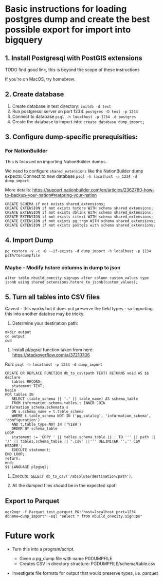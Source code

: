 
# Basic instructions for loading postgres dump and create the best possible export for import into bigquery

## 1. Install Postgresql with PostGIS extensions
TODO find good link, this is beyond the scope of these instructions

If you're on MacOS, try homebrew.

## 2. Create database
1. Create database in test directory: `initdb -d test`
1. Run postgresql server on port 1234: `postgres -D test -p 1234`
1. Connect to database `psql -h localhost -p 1234 -d postgres`
1. Create the database to import into: `create database dump_import;`


## 3. Configure dump-specific prerequisities:

### For NationBuilder
This is focused on importing NationBuilder dumps.

We need to configure `shared_extensions` like the NationBuilder dump expects:
Connect to new database `psql -h localhost -p 1234 -d dump_import`

More details:
https://support.nationbuilder.com/en/articles/2362780-how-to-backup-your-nation#restoring-your-nation

```
CREATE SCHEMA if not exists shared_extensions;
CREATE EXTENSION if not exists hstore WITH schema shared_extensions; 
CREATE EXTENSION if not exists dblink WITH schema shared_extensions; 
CREATE EXTENSION if not exists citext WITH schema shared_extensions; 
CREATE EXTENSION if not exists pg_trgm WITH schema shared_extensions;
CREATE EXTENSION if not exists postgis with schema shared_extensions;
```

## 4. Import Dump
```
pg_restore -v -c -O --if-exists -d dump_import -h localhost -p 1234 path/to/dumpfile
```

### Maybe - Modify hstore columns in dump to json
```
alter table nbuild_onecity.signups alter column custom_values type jsonb using shared_extensions.hstore_to_jsonb(custom_values);
```

## 5. Turn all tables into CSV files

Caveat - this works but it does not preserve the field types - so importing 
this into another databse may be tricky.

1. Determine your destination path:
```
mkdir output
cd output
cwd
```

1. Install pl/pgsql function taken from here: https://stackoverflow.com/a/37210706

Run: `psql -h localhost -p 1234 -d dump_import`
```
CREATE OR REPLACE FUNCTION db_to_csv(path TEXT) RETURNS void AS $$
declare
   tables RECORD;
   statement TEXT;
begin
FOR tables IN 
   SELECT (table_schema || '.' || table_name) AS schema_table
   FROM information_schema.tables t INNER JOIN information_schema.schemata s 
   ON s.schema_name = t.table_schema 
   WHERE t.table_schema NOT IN ('pg_catalog', 'information_schema', 'configuration')
   AND t.table_type NOT IN ('VIEW')
   ORDER BY schema_table
LOOP
   statement := 'COPY ' || tables.schema_table || ' TO ''' || path || '/' || tables.schema_table || '.csv' ||''' DELIMITER '';'' CSV HEADER';
   EXECUTE statement;
END LOOP;
return;  
end;
$$ LANGUAGE plpgsql;
```

1. Execute: `SELECT db_to_csv('/absolute/destination/path');`

1. All the dumped files should be in the expected spot!

## Export to Parquet
```
ogr2ogr -f Parquet test.parquet PG:"host=localhost port=1234 dbname=dump_import" -sql "select * from nbuild_onecity.signups"
```

# Future work
* Turn this into a program/script.
	* Given a pg_dump file with name PGDUMPFILE
	* Creates CSV in directory structure: PGDUMPFILE/schema/table.csv

* Investigate file formats for output that would preserve types, i.e. parquet
